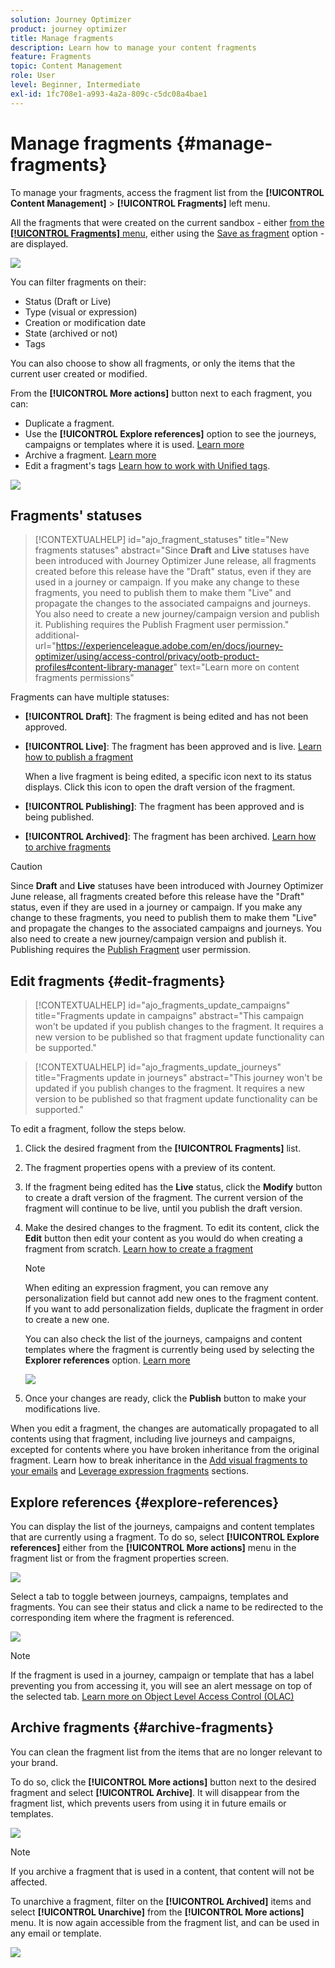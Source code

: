 ```yaml
---
solution: Journey Optimizer
product: journey optimizer
title: Manage fragments
description: Learn how to manage your content fragments
feature: Fragments
topic: Content Management
role: User
level: Beginner, Intermediate
exl-id: 1fc708e1-a993-4a2a-809c-c5dc08a4bae1
---
```

# Manage fragments {#manage-fragments}
 
To manage your fragments, access the fragment list from the **[!UICONTROL Content Management]** > **[!UICONTROL Fragments]** left menu.

All the fragments that were created on the current sandbox - either [from the **[!UICONTROL Fragments]** menu](#create-fragments), either using the [Save as fragment](#save-as-fragment) option - are displayed.

![](assets/fragment-list-filters.png)

You can filter fragments on their:

* Status (Draft or Live)
* Type (visual or expression)
* Creation or modification date
* State (archived or not)
* Tags

You can also choose to show all fragments, or only the items that the current user created or modified.

From the **[!UICONTROL More actions]** button next to each fragment, you can:

* Duplicate a fragment.
* Use the **[!UICONTROL Explore references]** option to see the journeys, campaigns or templates where it is used. [Learn more](#explore-references)
* Archive a fragment. [Learn more](#archive-fragments)
* Edit a fragment's tags [Learn how to work with Unified tags](../start/search-filter-categorize.md#tags).

![](assets/fragment-list-more-actions.png)

## Fragments' statuses

>[!CONTEXTUALHELP]
>id="ajo_fragment_statuses"
>title="New fragments statuses"
>abstract="Since **Draft** and **Live** statuses have been introduced with Journey Optimizer June release, all fragments created before this release have the "Draft" status, even if they are used in a journey or campaign. If you make any change to these fragments, you need to publish them to make them "Live" and propagate the changes to the associated campaigns and journeys. You also need to create a new journey/campaign version and publish it. Publishing requires the Publish Fragment user permission."
>additional-url="https://experienceleague.adobe.com/en/docs/journey-optimizer/using/access-control/privacy/ootb-product-profiles#content-library-manager" text="Learn more on content fragments permissions"

Fragments can have multiple statuses:

* **[!UICONTROL Draft]**: The fragment is being edited and has not been approved.

* **[!UICONTROL Live]**: The fragment has been approved and is live. [Learn how to publish a fragment](../content-management/create-fragments.md#publish)

    When a live fragment is being edited, a specific icon next to its status displays. Click this icon to open the draft version of the fragment.

* **[!UICONTROL Publishing]**: The fragment has been approved and is being published.
* **[!UICONTROL Archived]**: The fragment has been archived. [Learn how to archive fragments](#archive-fragments)

>[!CAUTION]
>
>Since **Draft** and **Live** statuses have been introduced with Journey Optimizer June release, all fragments created before this release have the "Draft" status, even if they are used in a journey or campaign. If you make any change to these fragments, you need to publish them to make them "Live" and propagate the changes to the associated campaigns and journeys. You also need to create a new journey/campaign version and publish it. Publishing requires the [Publish Fragment](https://experienceleague.adobe.com/en/docs/journey-optimizer/using/access-control/privacy/ootb-product-profiles#content-library-manager) user permission.

## Edit fragments {#edit-fragments}

>[!CONTEXTUALHELP]
>id="ajo_fragments_update_campaigns"
>title="Fragments update in campaigns"
>abstract="This campaign won't be updated if you publish changes to the fragment. It requires a new version to be published so that fragment update functionality can be supported."

>[!CONTEXTUALHELP]
>id="ajo_fragments_update_journeys"
>title="Fragments update in journeys"
>abstract="This journey won't be updated if you publish changes to the fragment. It requires a new version to be published so that fragment update functionality can be supported."

To edit a fragment, follow the steps below.

1. Click the desired fragment from the **[!UICONTROL Fragments]** list.

1. The fragment properties opens with a preview of its content.

1. If the fragment being edited has the **Live** status, click the **Modify** button to create a draft version of the fragment. The current version of the fragment will continue to be live, until you publish the draft version.

1. Make the desired changes to the fragment. To edit its content, click the **Edit** button then edit your content as you would do when creating a fragment from scratch. [Learn how to create a fragment](#create-from-scratch)

    >[!NOTE]
    >
    >When editing an expression fragment, you can remove any personalization field but cannot add new ones to the fragment content. If you want to add personalization fields, duplicate the fragment in order to create a new one.

    You can also check the list of the journeys, campaigns and content templates where the fragment is currently being used by selecting the **Explorer references** option. [Learn more](#explore-references)

    ![](assets/fragment-edit.png)

1. Once your changes are ready, click the **Publish** button to make your modifications live.

When you edit a fragment, the changes are automatically propagated to all contents using that fragment, including live journeys and campaigns, excepted for contents where you have broken inheritance from the original fragment. Learn how to break inheritance in the [Add visual fragments to your emails](../email/use-visual-fragments.md#break-inheritance) and [Leverage expression fragments](../personalization/use-expression-fragments.md#break-inheritance) sections.

## Explore references {#explore-references}

You can display the list of the journeys, campaigns and content templates that are currently using a fragment. To do so, select **[!UICONTROL Explore references]** either from the **[!UICONTROL More actions]** menu in the fragment list or from the fragment properties screen.

![](assets/fragment-explore-references.png)

Select a tab to toggle between journeys, campaigns, templates and fragments. You can see their status and click a name to be redirected to the corresponding item where the fragment is referenced.

![](assets/fragment-usage-screen.png)

>[!NOTE]
>
>If the fragment is used in a journey, campaign or template that has a label preventing you from accessing it, you will see an alert message on top of the selected tab. [Learn more on Object Level Access Control (OLAC)](../administration/object-based-access.md)

## Archive fragments {#archive-fragments}

You can clean the fragment list from the items that are no longer relevant to your brand.

To do so, click the **[!UICONTROL More actions]** button next to the desired fragment and select **[!UICONTROL Archive]**. It will disappear from the fragment list, which prevents users from using it in future emails or templates.

![](assets/fragment-list-archive.png)

>[!NOTE]
>
>If you archive a fragment that is used in a content, <!--it will remain in the email or template, but you won't be able to select it from the fragment list to edit it-->that content will not be affected.

To unarchive a fragment, filter on the **[!UICONTROL Archived]** items and select **[!UICONTROL Unarchive]** from the **[!UICONTROL More actions]** menu. It is now again accessible from the fragment list, and can be used in any email or template.

![](assets/fragment-list-unarchive.png)
